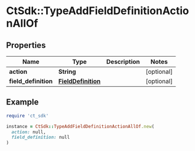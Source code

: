 # CtSdk::TypeAddFieldDefinitionActionAllOf

## Properties

| Name | Type | Description | Notes |
| ---- | ---- | ----------- | ----- |
| **action** | **String** |  | [optional] |
| **field_definition** | [**FieldDefinition**](FieldDefinition.md) |  | [optional] |

## Example

```ruby
require 'ct_sdk'

instance = CtSdk::TypeAddFieldDefinitionActionAllOf.new(
  action: null,
  field_definition: null
)
```

